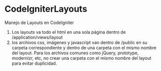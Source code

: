 CodeIgniterLayouts
==================

Manejo de Layouts en CodeIgniter

1. Los layouts va todo el html en una sola página dentro de /application/views/layout
2. los archivos css, imágenes y javascript van dentro de /public en su carpeta correspondiente y dentro de una carpeta con el mismo nombre del layout. Para los archivos comunes como jQuery, prototype, modernizr, etc, no crear una carpeta con el mismo nombre del layout para evitar duplicidad.

